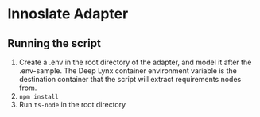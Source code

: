 # Innoslate Adapter

## Running the script

1. Create a .env in the root directory of the adapter, and model it after the .env-sample. The Deep Lynx container environment variable is the destination container that the script will extract requirements nodes from.
2. `npm install`
3. Run `ts-node` in the root directory
